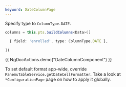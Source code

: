 ```yaml
---
keyword: DateColumnPage
---
```


Specify type to `ColumnType.DATE`.

```typescript {3}
columns = this.pts.buildColumns<Data>([
  
  { field: 'enrolled', type: ColumnType.DATE },
  
])
```

{{ NgDocActions.demo("DateColumnComponent") }}

To set default format app-wide, override `PanemuTableService.getDateCellFormatter`. Take a look at `*ConfigurationPage` page
on how to apply it globally.